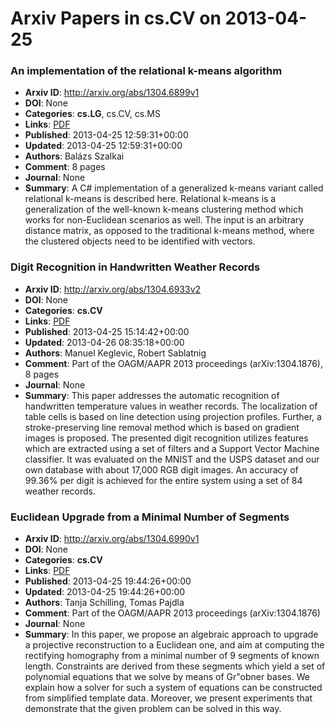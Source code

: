 # Arxiv Papers in cs.CV on 2013-04-25
### An implementation of the relational k-means algorithm
- **Arxiv ID**: http://arxiv.org/abs/1304.6899v1
- **DOI**: None
- **Categories**: **cs.LG**, cs.CV, cs.MS
- **Links**: [PDF](http://arxiv.org/pdf/1304.6899v1)
- **Published**: 2013-04-25 12:59:31+00:00
- **Updated**: 2013-04-25 12:59:31+00:00
- **Authors**: Balázs Szalkai
- **Comment**: 8 pages
- **Journal**: None
- **Summary**: A C# implementation of a generalized k-means variant called relational k-means is described here. Relational k-means is a generalization of the well-known k-means clustering method which works for non-Euclidean scenarios as well. The input is an arbitrary distance matrix, as opposed to the traditional k-means method, where the clustered objects need to be identified with vectors.



### Digit Recognition in Handwritten Weather Records
- **Arxiv ID**: http://arxiv.org/abs/1304.6933v2
- **DOI**: None
- **Categories**: **cs.CV**
- **Links**: [PDF](http://arxiv.org/pdf/1304.6933v2)
- **Published**: 2013-04-25 15:14:42+00:00
- **Updated**: 2013-04-26 08:35:18+00:00
- **Authors**: Manuel Keglevic, Robert Sablatnig
- **Comment**: Part of the OAGM/AAPR 2013 proceedings (arXiv:1304.1876), 8 pages
- **Journal**: None
- **Summary**: This paper addresses the automatic recognition of handwritten temperature values in weather records. The localization of table cells is based on line detection using projection profiles. Further, a stroke-preserving line removal method which is based on gradient images is proposed. The presented digit recognition utilizes features which are extracted using a set of filters and a Support Vector Machine classifier. It was evaluated on the MNIST and the USPS dataset and our own database with about 17,000 RGB digit images. An accuracy of 99.36% per digit is achieved for the entire system using a set of 84 weather records.



### Euclidean Upgrade from a Minimal Number of Segments
- **Arxiv ID**: http://arxiv.org/abs/1304.6990v1
- **DOI**: None
- **Categories**: **cs.CV**
- **Links**: [PDF](http://arxiv.org/pdf/1304.6990v1)
- **Published**: 2013-04-25 19:44:26+00:00
- **Updated**: 2013-04-25 19:44:26+00:00
- **Authors**: Tanja Schilling, Tomas Pajdla
- **Comment**: Part of the OAGM/AAPR 2013 proceedings (arXiv:1304.1876)
- **Journal**: None
- **Summary**: In this paper, we propose an algebraic approach to upgrade a projective reconstruction to a Euclidean one, and aim at computing the rectifying homography from a minimal number of 9 segments of known length. Constraints are derived from these segments which yield a set of polynomial equations that we solve by means of Gr\"obner bases. We explain how a solver for such a system of equations can be constructed from simplified template data. Moreover, we present experiments that demonstrate that the given problem can be solved in this way.



